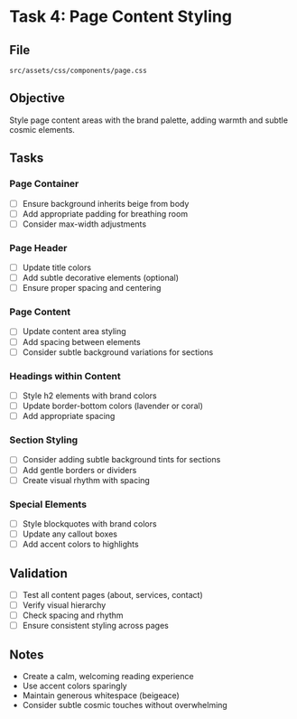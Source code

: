 # Task 4: Page Content Styling

## File
`src/assets/css/components/page.css`

## Objective
Style page content areas with the brand palette, adding warmth and subtle cosmic elements.

## Tasks

### Page Container
- [ ] Ensure background inherits beige from body
- [ ] Add appropriate padding for breathing room
- [ ] Consider max-width adjustments

### Page Header
- [ ] Update title colors
- [ ] Add subtle decorative elements (optional)
- [ ] Ensure proper spacing and centering

### Page Content
- [ ] Update content area styling
- [ ] Add spacing between elements
- [ ] Consider subtle background variations for sections

### Headings within Content
- [ ] Style h2 elements with brand colors
- [ ] Update border-bottom colors (lavender or coral)
- [ ] Add appropriate spacing

### Section Styling
- [ ] Consider adding subtle background tints for sections
- [ ] Add gentle borders or dividers
- [ ] Create visual rhythm with spacing

### Special Elements
- [ ] Style blockquotes with brand colors
- [ ] Update any callout boxes
- [ ] Add accent colors to highlights

## Validation
- [ ] Test all content pages (about, services, contact)
- [ ] Verify visual hierarchy
- [ ] Check spacing and rhythm
- [ ] Ensure consistent styling across pages

## Notes
- Create a calm, welcoming reading experience
- Use accent colors sparingly
- Maintain generous whitespace (beigeace)
- Consider subtle cosmic touches without overwhelming
